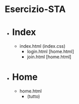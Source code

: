 # Esercizio-STA

* # Index
    * index.html (index.css)
        * login.html [home.html]
        * join.html [home.html]

* # Home
    * home.html
        * (tutto)


